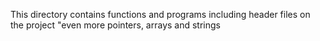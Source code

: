 This directory contains functions and programs including header files on the project "even more pointers, arrays and strings
